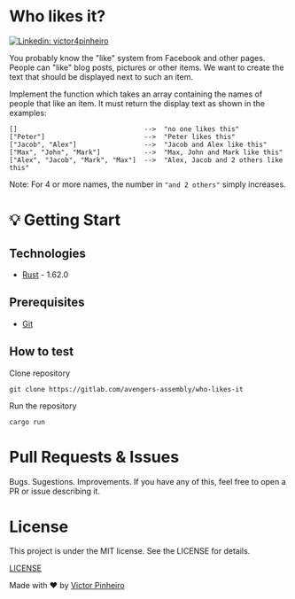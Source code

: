 # Who likes it?
[![Linkedin: victor4pinheiro](https://img.shields.io/badge/-victor4pinheiro-blue?style=for-the-badge&logo=Linkedin&logoColor=white&link=https://www.linkedin.com/in/victor-4-pinheiro)](https://www.linkedin.com/in/victor-4-pinheiro)

You probably know the "like" system from Facebook and other pages. People can "like" blog posts, pictures or other items. We want to create the text that should be displayed next to such an item.

Implement the function which takes an array containing the names of people that like an item. It must return the display text as shown in the examples:

```
[]                                -->  "no one likes this"
["Peter"]                         -->  "Peter likes this"
["Jacob", "Alex"]                 -->  "Jacob and Alex like this"
["Max", "John", "Mark"]           -->  "Max, John and Mark like this"
["Alex", "Jacob", "Mark", "Max"]  -->  "Alex, Jacob and 2 others like this"
```

Note: For 4 or more names, the number in ```"and 2 others"``` simply increases.

# :bulb: Getting Start

## Technologies

* [Rust](https://www.rust-lang.org/) - 1.62.0

## Prerequisites

* [Git](https://git-scm.com/)

## How to test

Clone repository
```
git clone https://gitlab.com/avengers-assembly/who-likes-it
```

Run the repository
```
cargo run
```

# Pull Requests & Issues

Bugs. Sugestions. Improvements. If you have any of this, feel free to open a PR or issue describing it.

# License

This project is under the MIT license. See the LICENSE for details.

[LICENSE](LICENSE)

Made with :heart: by [Victor Pinheiro](https://www.linkedin.com/in/victor-4-pinheiro/)
